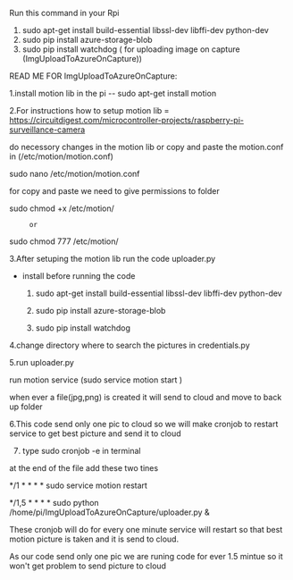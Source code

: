 Run this command in your Rpi
1. sudo apt-get install build-essential libssl-dev libffi-dev python-dev
2. sudo pip install azure-storage-blob 
3. sudo pip install watchdog ( for uploading image on capture (ImgUploadToAzureOnCapture))



READ ME FOR ImgUploadToAzureOnCapture:

1.install motion lib in the pi -- sudo apt-get install motion

2.For instructions how to setup motion lib = https://circuitdigest.com/microcontroller-projects/raspberry-pi-surveillance-camera

  do necessory changes in the motion lib or copy and paste the motion.conf in (/etc/motion/motion.conf)

  sudo nano /etc/motion/motion.conf

  for copy and paste we need to give permissions to folder

  sudo chmod +x /etc/motion/

         or
  
  sudo chmod 777 /etc/motion/
  

3.After setuping the motion lib run the code uploader.py 

  - install before running the code

    1. sudo apt-get install build-essential libssl-dev libffi-dev python-dev

    2. sudo pip install azure-storage-blob 

    3. sudo pip install watchdog

4.change directory where to search the pictures in credentials.py

5.run uploader.py

  run motion service (sudo service motion start  )

  when ever a file(jpg,png) is created it will send to cloud and move to back up folder


6.This code send only one pic to cloud so we will make cronjob to restart service to get best picture and send it to cloud

7. type sudo cronjob -e in terminal

 at the end of the file add these two tines


 */1 * * * * sudo service motion restart

 */1,5 * * * * sudo python /home/pi/ImgUploadToAzureOnCapture/uploader.py &

  These cronjob will do for every one minute service will restart so that best motion picture is taken and it is send to cloud.

  As our code send only one pic we are runing code for ever 1.5 mintue so it won't get problem to send picture to cloud


